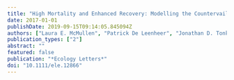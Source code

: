 ```yaml
---
title: "High Mortality and Enhanced Recovery: Modelling the Countervailing Effects of Disturbance on Population Dynamics"
date: 2017-01-01
publishDate: 2019-09-15T09:14:05.845094Z
authors: ["Laura E. McMullen", "Patrick De Leenheer", "Jonathan D. Tonkin", "David A. Lytle"]
publication_types: ["2"]
abstract: ""
featured: false
publication: "*Ecology Letters*"
doi: "10.1111/ele.12866"
---
```


